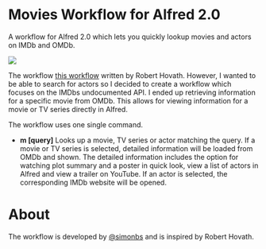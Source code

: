 Movies Workflow for Alfred 2.0
======================
A workflow for Alfred 2.0 which lets you quickly lookup movies and actors on IMDb and OMDb.

![](http://f.cl.ly/items/3W2E0W2S2I3o0H0j3r0l/alfred-movies-workflow.png)

The workflow [this workflow](http://cl.ly/2G2g0D2C1942) written by Robert Hovath. However, I wanted to be able to search for actors so I decided to create a workflow which focuses on the IMDbs undocumented API. I ended up retrieving information for a specific movie from OMDb. This allows for viewing information for a movie or TV series directly in Alfred.

The workflow uses one single command.

- **m [query]** Looks up a movie, TV series or actor matching the query. If a movie or TV series is selected, detailed information will be loaded from OMDb and shown. The detailed information includes the option for watching plot summary and a poster in quick look, view a list of actors in Alfred and view a trailer on YouTube. If an actor is selected, the corresponding IMDb website will be opened.

About
===
The workflow is developed by [@simonbs](http://twitter.com/simonbs/) and is inspired by Robert Hovath.